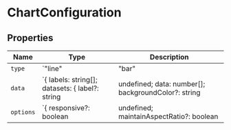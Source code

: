 # ChartConfiguration

## Properties

| Name | Type | Description |
|------|------|-------------|
| `type` | `"line" | "bar" | "pie" | "doughnut" | "radar"` |  |
| `data` | `{ labels: string[]; datasets: { label?: string | undefined; data: number[]; backgroundColor?: string | string[] | undefined; borderColor?: string | string[] | undefined; borderWidth?: number | undefined; }[]; }` |  |
| `options` | `{ responsive?: boolean | undefined; maintainAspectRatio?: boolean | undefined; plugins?: { legend?: { display?: boolean | undefined; position?: "left" | "right" | "top" | "bottom" | undefined; } | undefined; title?: { ...; } | undefined; } | undefined; scales?: { ...; } | undefined; } | undefined` |  |

